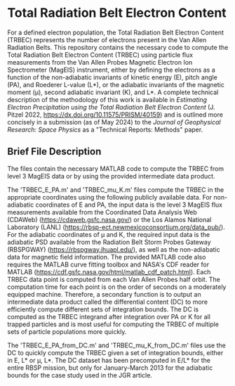 # Total Radiation Belt Electron Content

For a defined electron population, the Total Radiation Belt Electron Content (TRBEC) represents the number of electrons present in the Van Allen Radiation Belts. This repository contains the necessary code to compute the Total Radiation Belt Electron Content (TRBEC) using particle flux measurements from the Van Allen Probes Magnetic Electron Ion Spectrometer (MagEIS) instrument, either by defining the electrons as a function of the non-adiabatic invariants of kinetic energy (E), pitch angle (PA), and Roederer L-value (L*), or the adiabatic invariants of the magnetic moment (μ), second adiabatic invariant (K), and L*. A complete technical description of the methodology of this work is available in _Estimating Electron Precipitation using the Total Radiation Belt Electron Content_ (J. Pitzel 2022, https://dx.doi.org/10.11575/PRISM/40159) and is outlined more concisely in a submission (as of May 2024) to the _Journal of Geophysical Research: Space Physics_ as a "Technical Reports: Methods" paper.

## Brief File Description

The files contain the necessary MATLAB code to compute the TRBEC from level 3 MagEIS data or by using the provided intermediate data product.

The 'TRBEC_E_PA.m' and 'TRBEC_mu_K.m' files compute the TRBEC in the appropriate coordinates using the following publicly available data. For non-adiabatic coordinates of E and PA, the input data is the level 3 MagEIS flux measurements available from the Coordinated Data Analysis Web (CDAWeb) (https://cdaweb.gsfc.nasa.gov/) or the Los Alamos National Laboratory (LANL) (https://rbsp-ect.newmexicoconsortium.org/data_pub/). For the adiabatic coordinates of μ and K, the required input data is the adiabatic PSD available from the Radiation Belt Storm Probes Gateway (RBSPGWAY) (https://rbspgway.jhuapl.edu/), as well as the non-adiabatic data for magnetic field information. The provided MATLAB code also requires the MATLAB curve fitting toolbox and NASA's CDF reader for MATLAB (https://cdf.gsfc.nasa.gov/html/matlab_cdf_patch.html). Each TRBEC data point is computed from each Van Allen Probes half orbit. The computation time for each point is on the order of seconds on a moderately equipped machine. Therefore, a secondary function is to output an intermediate data product called the differential content (DC) to more efficiently compute different sets of integration bounds. The DC is computed as the TRBEC integrand after integration over PA or K for all trapped particles and is most useful for computing the TRBEC of multiple sets of particle populations more quickly.

The 'TRBEC_E_PA_from_DC.m' and 'TRBEC_mu_K_from_DC.m' files use the DC to quickly compute the TRBEC given a set of integration bounds, either in E, L* or μ, L*. The DC dataset has been precomputed in E/L* for the entire RBSP mission, but only for January-March 2013 for the adiabatic bounds for the case study used in the JGR article.
